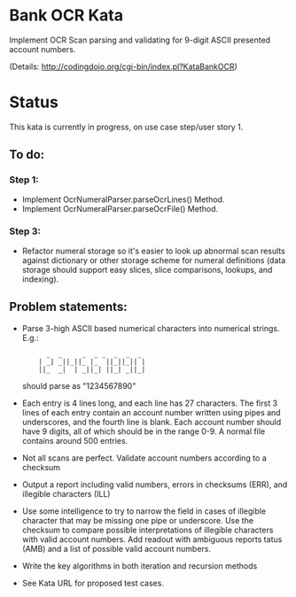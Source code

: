 # Bank OCR Kata

Implement OCR Scan parsing and validating for 9-digit ASCII presented account numbers.

(Details: http://codingdojo.org/cgi-bin/index.pl?KataBankOCR)

# Status

This kata is currently in progress, on use case step/user story 1.

## To do:
### Step 1:
- Implement OcrNumeralParser.parseOcrLines() Method.
- Implement OcrNumeralParser.parseOcrFile() Method.

### Step 3:
- Refactor numeral storage so it's easier to look up abnormal scan results against dictionary or other storage scheme for numeral definitions (data storage should support easy slices, slice comparisons, lookups, and indexing).

## Problem statements:
- Parse 3-high ASCII based numerical characters into numerical strings. E.g.:

            _  _     _  _ _  _  _  _
          | _| _||_||_ |_  ||_||_|| |
          ||_  _|  | _||_| ||_| _||_|
          
  should parse as "1234567890"
- Each entry is 4 lines long, and each line has 27 characters. The first 3 lines of each entry contain an account number written using pipes and underscores, and the fourth line is blank. Each account number should have 9 digits, all of which should be in the range 0-9. A normal file contains around 500 entries.
- Not all scans are perfect. Validate account numbers according to a checksum
- Output a report including valid numbers, errors in checksums (ERR), and illegible characters (ILL)
- Use some intelligence to try to narrow the field in cases of illegible character that may be missing one pipe or underscore. Use the checksum to compare possible interpretations of illegible characters with valid account numbers. Add readout with ambiguous reports tatus (AMB) and a list of possible valid account numbers.
- Write the key algorithms in both iteration and recursion methods
- See Kata URL for proposed test cases.
